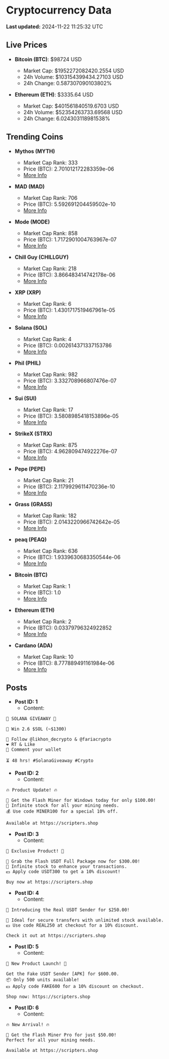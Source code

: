 # Cryptocurrency Data

**Last updated:** 2024-11-22 11:25:32 UTC

## Live Prices
- **Bitcoin (BTC)**: $98724 USD
  - Market Cap: $1952272082420.2554 USD
  - 24h Volume: $103154399434.27103 USD
  - 24h Change: 0.587307090103802%

- **Ethereum (ETH)**: $3335.64 USD
  - Market Cap: $401561840519.6703 USD
  - 24h Volume: $52354263733.69568 USD
  - 24h Change: 6.024303118981538%

## Trending Coins
- **Mythos (MYTH)**
  - Market Cap Rank: 333
  - Price (BTC): 2.701012172283359e-06
  - [More Info](https://www.coingecko.com/en/coins/mythos)

- **MAD (MAD)**
  - Market Cap Rank: 706
  - Price (BTC): 5.592691204459502e-10
  - [More Info](https://www.coingecko.com/en/coins/mad-2)

- **Mode (MODE)**
  - Market Cap Rank: 858
  - Price (BTC): 1.7172901004763967e-07
  - [More Info](https://www.coingecko.com/en/coins/mode)

- **Chill Guy (CHILLGUY)**
  - Market Cap Rank: 218
  - Price (BTC): 3.866483414742178e-06
  - [More Info](https://www.coingecko.com/en/coins/chill-guy)

- **XRP (XRP)**
  - Market Cap Rank: 6
  - Price (BTC): 1.4301717519467961e-05
  - [More Info](https://www.coingecko.com/en/coins/xrp)

- **Solana (SOL)**
  - Market Cap Rank: 4
  - Price (BTC): 0.002614371337153786
  - [More Info](https://www.coingecko.com/en/coins/solana)

- **Phil (PHIL)**
  - Market Cap Rank: 982
  - Price (BTC): 3.332708966807476e-07
  - [More Info](https://www.coingecko.com/en/coins/phil)

- **Sui (SUI)**
  - Market Cap Rank: 17
  - Price (BTC): 3.5808985418153896e-05
  - [More Info](https://www.coingecko.com/en/coins/sui)

- **StrikeX (STRX)**
  - Market Cap Rank: 875
  - Price (BTC): 4.962809474922276e-07
  - [More Info](https://www.coingecko.com/en/coins/strike-x)

- **Pepe (PEPE)**
  - Market Cap Rank: 21
  - Price (BTC): 2.1179929611470236e-10
  - [More Info](https://www.coingecko.com/en/coins/pepe)

- **Grass (GRASS)**
  - Market Cap Rank: 182
  - Price (BTC): 2.0143220966742642e-05
  - [More Info](https://www.coingecko.com/en/coins/grass)

- **peaq (PEAQ)**
  - Market Cap Rank: 636
  - Price (BTC): 1.9339630683350544e-06
  - [More Info](https://www.coingecko.com/en/coins/peaq)

- **Bitcoin (BTC)**
  - Market Cap Rank: 1
  - Price (BTC): 1.0
  - [More Info](https://www.coingecko.com/en/coins/bitcoin)

- **Ethereum (ETH)**
  - Market Cap Rank: 2
  - Price (BTC): 0.03379796324922852
  - [More Info](https://www.coingecko.com/en/coins/ethereum)

- **Cardano (ADA)**
  - Market Cap Rank: 10
  - Price (BTC): 8.777889491161984e-06
  - [More Info](https://www.coingecko.com/en/coins/cardano)

## Posts
- **Post ID: 1**
  - Content:
```
🚀 SOLANA GIVEAWAY 🚀

🎁 Win 2.6 $SOL (~$1300)

🤝 Follow @likhon_decrypto & @fariacrypto
❤️ RT & Like
💬 Comment your wallet

⏳ 48 hrs! #SolanaGiveaway #Crypto
```

- **Post ID: 2**
  - Content:
```
🔥 Product Update! 🔥

🚀 Get the Flash Miner for Windows today for only $100.00!
🔋 Infinite stock for all your mining needs.
💰 Use code MINER100 for a special 10% off.

Available at https://scripters.shop
```

- **Post ID: 3**
  - Content:
```
🎁 Exclusive Product! 🎁

💸 Grab the Flash USDT Full Package now for $300.00!
🎉 Infinite stock to enhance your transactions.
💵 Apply code USDT300 to get a 10% discount!

Buy now at https://scripters.shop
```

- **Post ID: 4**
  - Content:
```
💎 Introducing the Real USDT Sender for $250.00!

💼 Ideal for secure transfers with unlimited stock available.
💵 Use code REAL250 at checkout for a 10% discount.

Check it out at https://scripters.shop
```

- **Post ID: 5**
  - Content:
```
🚀 New Product Launch! 🚀

Get the Fake USDT Sender [APK] for $600.00.
📦 Only 500 units available!
💵 Apply code FAKE600 for a 10% discount on checkout.

Shop now: https://scripters.shop
```

- **Post ID: 6**
  - Content:
```
🔥 New Arrival! 🔥

💸 Get the Flash Miner Pro for just $50.00!
Perfect for all your mining needs.

Available at https://scripters.shop
```

